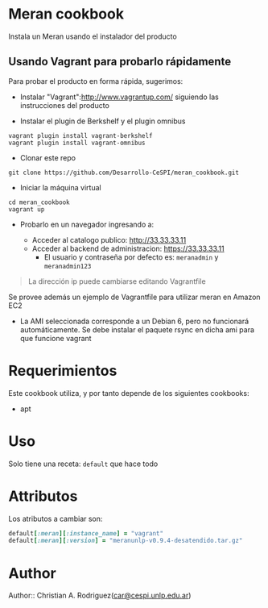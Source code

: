 # Meran cookbook

Instala un Meran usando el instalador del producto

## Usando Vagrant para probarlo rápidamente

Para probar el producto en forma rápida, sugerimos:

* Instalar "Vagrant":http://www.vagrantup.com/ siguiendo las instrucciones del
  producto

* Instalar el plugin de Berkshelf  y el plugin omnibus

```
vagrant plugin install vagrant-berkshelf
vagrant plugin install vagrant-omnibus
```

* Clonar este repo

```
git clone https://github.com/Desarrollo-CeSPI/meran_cookbook.git
```

* Iniciar la máquina virtual
```
cd meran_cookbook
vagrant up
```

* Probarlo en un navegador ingresando a:

  * Acceder al catalogo publico: http://33.33.33.11
  * Acceder al backend de administracion: https://33.33.33.11
    * El usuario y contraseña por defecto es: `meranadmin` y `meranadmin123`

>La dirección ip puede cambiarse editando Vagrantfile

Se provee además un ejemplo de Vagrantfile para utilizar meran en Amazon EC2
* La AMI seleccionada corresponde a un Debian 6, pero no funcionará
  automáticamente. Se debe instalar el paquete rsync en dicha ami para que
funcione vagrant

# Requerimientos

Este cookbook utiliza, y por tanto depende de los siguientes cookbooks:

* apt

# Uso

Solo tiene una receta: `default` que hace todo

# Attributos

Los atributos a cambiar son:

```ruby
default[:meran][:instance_name] = "vagrant"
default[:meran][:version] = "meranunlp-v0.9.4-desatendido.tar.gz"
```
# Author

Author:: Christian A. Rodriguez(<car@cespi.unlp.edu.ar>)
